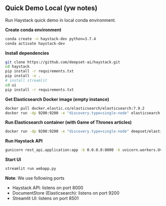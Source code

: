 ## Quick Demo Local (yw notes)

Run Haystack quick demo in local conda environment.

**Create conda environment**
```bash
conda create -n haystack-dev python=3.7.4    
conda activate haystack-dev
```

**Install dependencies**
```bash
git clone https://github.com/deepset-ai/haystack.git
cd haystack
pip install -r requirements.txt
pip install -e .
# install streamlit
cd ui
pip install -r requirements.txt
```
**Get Elasticsearch Docker image (empty instance)**
```bash
docker pull docker.elastic.co/elasticsearch/elasticsearch:7.9.2
docker run -dp 9200:9200 -e "discovery.type=single-node" elasticsearch:7.9.2
```

**Run Elasticsearch container (with Game of Thrones articles)**
```bash
docker run -dp 9200:9200 -e "discovery.type=single-node" deepset/elasticsearch-game-of-thrones
```

**Run Haystack API**
```bash
gunicorn rest_api.application:app -b 0.0.0.0:8000 -k uvicorn.workers.UvicornWorker -t 300
```

**Start UI**
```bash
streamlit run webapp.py
```

**Note**: We use following ports
* Haystack API: listens on port 8000
* DocumentStore (Elasticsearch): listens on port 9200
* Streamlit UI: listens on port 8501

